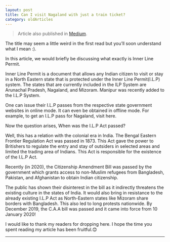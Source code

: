 ```yaml
---
layout: post 
title: Can I visit Nagaland with just a train ticket?
category: oldArticles
---
```


> Article also published in [Medium](https://surajsv.medium.com/).

The title may seem a little weird in the first read but you’ll soon understand what I mean :).

In this article, we would briefly be discussing what exactly is Inner Line Permit.

Inner Line Permit is a document that allows any Indian citizen to visit or stay in a North Eastern state that is protected under the Inner Line Permit(I.L.P) system. The states that are currently included in the ILP System are Arunachal Pradesh, Nagaland, and Mizoram. Manipur was recently added to the I.L.P System.

One can issue their I.L.P passes from the respective state government websites in online mode. It can even be obtained in offline mode. For example, to get an I.L.P pass for Nagaland, visit here.

Now the question arises, When was the I.L.P Act passed?

Well, this has a relation with the colonial era in India. The Bengal Eastern Frontier Regulation Act was passed in 1873. This Act gave the power to Britishers to regulate the entry and stay of outsiders in selected areas and limited the trading area of Indians. This Act is responsible for the existence of the I.L.P Act.

Recently (in 2020), the Citizenship Amendment Bill was passed by the government which grants access to non-Muslim refugees from Bangladesh, Pakistan, and Afghanistan to obtain Indian citizenship.

The public has shown their disinterest in the bill as it indirectly threatens the existing culture in the states of India. It would also bring in resistance to the already existing I.L.P Act as North-Eastern states like Mizoram share borders with Bangladesh. This also led to long protests nationwide. By December 2019, the C.A.A bill was passed and it came into force from 10 January 2020!

I would like to thank my readers for dropping here. I hope the time you spent reading my article has been fruitful.😊

----------------
